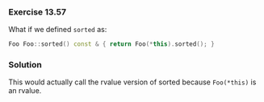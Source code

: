 ### Exercise 13.57

What if we defined `sorted` as:

```cpp
Foo Foo::sorted() const & { return Foo(*this).sorted(); }
```

### Solution

This would actually call the rvalue version of sorted because `Foo(*this)` is an
rvalue.
